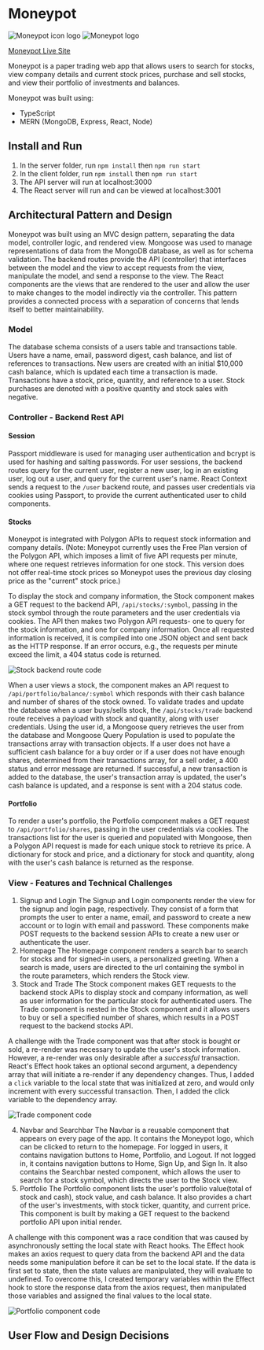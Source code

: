 # Moneypot
![Moneypot icon logo](/client/src/components/images/moneypot_logo_white.png)
![Moneypot logo](/client/src/components/images/moneypot_name_white.png)

[Moneypot Live Site](https://moneypot-app.herokuapp.com/)

Moneypot is a paper trading web app that allows users to search for stocks, view company details and current stock prices, purchase and sell stocks, and view their portfolio of investments and balances. 

Moneypot was built using:
- TypeScript
- MERN (MongoDB, Express, React, Node)

## Install and Run
1. In the server folder, run `npm install` then `npm run start`
2. In the client folder, run `npm install` then `npm run start`
3. The API server will run at localhost:3000
4. The React server will run and can be viewed at localhost:3001

## Architectural Pattern and Design

Moneypot was built using an MVC design pattern, separating the data model, controller logic, and rendered view. Mongoose was used to manage representations of data from the MongoDB database, as well as for schema validation. The backend routes provide the API (controller) that interfaces between the model and the view to accept requests from the view, manipulate the model, and send a response to the view. The React components are the views that are rendered to the user and allow the user to make changes to the model indirectly via the controller. This pattern provides a connected process with a separation of concerns that lends itself to better maintainability.

### Model
The database schema consists of a users table and transactions table. Users have a name, email, password digest, cash balance, and list of references to transactions. New users are created with an initial $10,000 cash balance, which is updated each time a transaction is made. Transactions have a stock, price, quantity, and reference to a user. Stock purchases are denoted with a positive quantity and stock sales with negative.

### Controller - Backend Rest API

#### Session
Passport middleware is used for managing user authentication and bcrypt is used for hashing and salting passwords. For user sessions, the backend routes query for the current user, register a new user, log in an existing user, log out a user, and query for the current user's name. React Context sends a request to the `/user` backend route, and passes user credentials via cookies using Passport, to provide the current authenticated user to child components.

#### Stocks
Moneypot is integrated with Polygon APIs to request stock information and company details. (Note: Moneypot currently uses the Free Plan version of the Polygon API, which imposes a limit of five API requests per minute, where one request retrieves information for one stock. This version does not offer real-time stock prices so Moneypot uses the previous day closing price as the "current" stock price.) 

To display the stock and company information, the Stock component makes a GET request to the backend API, `/api/stocks/:symbol`, passing in the stock symbol through the route parameters and the user credentials via cookies. The API then makes two Polygon API requests- one to query for the stock information, and one for company information. Once all requested information is received, it is compiled into one JSON object and sent back as the HTTP response. If an error occurs, e.g., the requests per minute exceed the limit, a 404 status code is returned.

![Stock backend route code](/client/src/components/images/stock_backend_route.png)

When a user views a stock, the component makes an API request to `/api/portfolio/balance/:symbol` which responds with their cash balance and number of shares of the stock owned. To validate trades and update the database when a user buys/sells stock, the `/api/stocks/trade` backend route receives a payload with stock and quantity, along with user credentials. Using the user id, a Mongoose query retrieves the user from the database and Mongoose Query Population is used to populate the transactions array with transaction objects. If a user does not have a sufficient cash balance for a buy order or if a user does not have enough shares, determined from their transactions array, for a sell order, a 400 status and error message are returned. If successful, a new transaction is added to the database, the user's transaction array is updated, the user's cash balance is updated, and a response is sent with a 204 status code.

#### Portfolio
To render a user's portfolio, the Portfolio component makes a GET request to `/api/portfolio/shares`, passing in the user credentials via cookies. The transactions list for the user is queried and populated with Mongoose, then a Polygon API request is made for each unique stock to retrieve its price. A dictionary for stock and price, and a dictionary for stock and quantity, along with the user's cash balance is returned as the response.

### View - Features and Technical Challenges
1. Signup and Login
The Signup and Login components render the view for the signup and login page, respectively. They consist of a form that prompts the user to enter a name, email, and password to create a new account or to login with email and password. These components make POST requests to the backend session APIs to create a new user or authenticate the user.
2. Homepage
The Homepage component renders a search bar to search for stocks and for signed-in users, a personalized greeting. When a search is made, users are directed to the url containing the symbol in the route parameters, which renders the Stock view.
3. Stock and Trade
The Stock component makes GET requests to the backend stock APIs to display stock and company information, as well as user information for the particular stock for authenticated users. The Trade component is nested in the Stock component and it allows users to buy or sell a specified number of shares, which results in a POST request to the backend stocks API. 

A challenge with the Trade component was that after stock is bought or sold, a re-render was necessary to update the user's stock information. However, a re-render was only desirable after a *successful* transaction. React's Effect hook takes an optional second argument, a dependency array that will initiate a re-render if any dependency changes. Thus, I added a `click` variable to the local state that was initialized at zero, and would only increment with every successful transaction. Then, I added the click variable to the dependency array.

![Trade component code](/client/src/components/images/trade_component_code.png)

4. Navbar and Searchbar
The Navbar is a reusable component that appears on every page of the app. It contains the Moneypot logo, which can be clicked to return to the homepage. For logged in users, it contains navigation buttons to Home, Portfolio, and Logout. If not logged in, it contains navigation buttons to Home, Sign Up, and Sign In. It also contains the Searchbar nested component, which allows the user to search for a stock symbol, which directs the user to the Stock view.
5. Portfolio
The Portfolio component lists the user's portfolio value(total of stock and cash), stock value, and cash balance. It also provides a chart of the user's investments, with stock ticker, quantity, and current price. This component is built by making a GET request to the backend portfolio API upon initial render.

A challenge with this component was a race condition that was caused by asynchronously setting the local state with React hooks. The Effect hook makes an axios request to query data from the backend API and the data needs some manipulation before it can be set to the local state. If the data is first set to state, then the state values are manipulated, they will evaluate to undefined. To overcome this, I created temporary variables within the Effect hook to store the response data from the axios request, then manipulated those variables and assigned the final values to the local state.

![Portfolio component code](/client/src/components/images/portfolio_component_code.png)

## User Flow and Design Decisions


